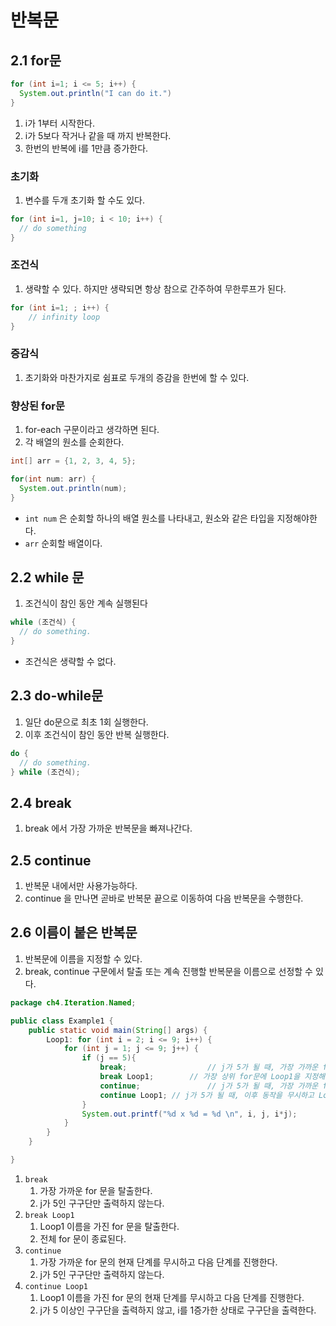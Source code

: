 # 반복문

## 2.1 for문

```java
for (int i=1; i <= 5; i++) {
  System.out.println("I can do it.")
}
```

1. i가 1부터 시작한다.
2. i가 5보다 작거나 같을 때 까지 반복한다.
3. 한번의 반복에 i를 1만큼 증가한다.

### 초기화

1. 변수를 두개 초기화 할 수도 있다.

```java
for (int i=1, j=10; i < 10; i++) {
  // do something
}
```

### 조건식

1. 생략할 수 있다. 하지만 생략되면 항상 참으로 간주하여 무한루프가 된다.

```java
for (int i=1; ; i++) {
	// infinity loop
}
```

### 증감식

1. 초기화와 마찬가지로 쉼표로 두개의 증감을 한번에 할 수 있다.

### 향상된 for문

1. for-each 구문이라고 생각하면 된다.
2. 각 배열의 원소를 순회한다.

```java
int[] arr = {1, 2, 3, 4, 5};

for(int num: arr) {
  System.out.println(num);
}
```

- `int num` 은 순회할 하나의 배열 원소를 나타내고, 원소와 같은 타입을 지정해야한다.
- `arr` 순회할 배열이다.

## 2.2 while 문

1. 조건식이 참인 동안 계속 실행된다

```java
while (조건식) {
  // do something.
}
```

- 조건식은 생략할 수 없다.

## 2.3 do-while문

1. 일단 do문으로 최초 1회 실행한다.
2. 이후 조건식이 참인 동안 반복 실행한다.

```java
do {
  // do something.
} while (조건식);
```

## 2.4 break

1. break 에서 가장 가까운 반복문을 빠져나간다.

## 2.5 continue

1. 반복문 내에서만 사용가능하다.
2. continue 을 만나면 곧바로 반복문 끝으로 이동하여 다음 반복문을 수행한다.

## 2.6 이름이 붙은 반복문

1. 반복문에 이름을 지정할 수 있다.
2. break, continue 구문에서 탈출 또는 계속 진행할 반복문을 이름으로 선정할 수 있다.

```java
package ch4.Iteration.Named;

public class Example1 {
	public static void main(String[] args) {
		Loop1: for (int i = 2; i <= 9; i++) {
			for (int j = 1; j <= 9; j++) {
				if (j == 5){
					break;					// j가 5가 될 때, 가장 가까운 for문이 종료된다. (j를 증가시키는 for문)
					break Loop1;		// 가장 상위 for문에 Loop1을 지정해주었기 때문에 j가 5가 될 때, for 문 전체가 종료된다.
					continue;				// j가 5가 될 때, 가장 가까운 for문을 다시 시작한다. -> j가 5인 구구단만 출력 x 
					continue Loop1;	// j가 5가 될 때, 이후 동작을 무시하고 Loop1을 다시 시작한다. -> j가 5 이후의 구구단은 출력 x
				}				
				System.out.printf("%d x %d = %d \n", i, j, i*j);
			}
		}
	}

}
```

1. `break` 
   1. 가장 가까운 for 문을 탈출한다.
   2. j가 5인 구구단만 출력하지 않는다.
2. `break Loop1`
   1. Loop1 이름을 가진 for 문을 탈출한다.
   2. 전체 for 문이 종료된다.
3. `continue`
   1. 가장 가까운 for 문의 현재 단계를 무시하고 다음 단계를 진행한다.
   2. j가 5인 구구단만 출력하지 않는다.
4. `continue Loop1`
   1. Loop1 이름을 가진 for 문의 현재 단계를 무시하고 다음 단계를 진행한다.
   2. j가 5 이상인 구구단을 출력하지 않고, i를 1증가한 상태로 구구단을 출력한다.
